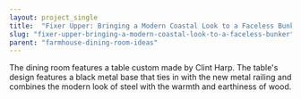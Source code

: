```yaml
---
layout: project_single
title:  "Fixer Upper: Bringing a Modern Coastal Look to a Faceless Bunker"
slug: "fixer-upper-bringing-a-modern-coastal-look-to-a-faceless-bunker"
parent: "farmhouse-dining-room-ideas"
---
```

The dining room features a table custom made by Clint Harp. The table's design features a black metal base that ties in with the new metal railing and combines the modern look of steel with the warmth and earthiness of wood.